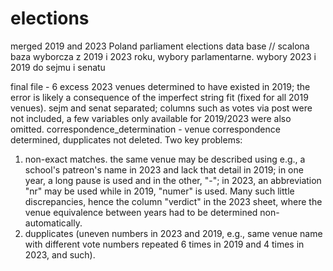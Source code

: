 # elections
merged 2019 and 2023 Poland parliament elections data base 
// 
scalona baza wyborcza z 2019 i 2023 roku, wybory parlamentarne. wybory 2023 i 2019 do sejmu i senatu

final file  - 6 excess 2023 venues determined to have existed in 2019; the error is likely a consequence of the imperfect string fit (fixed for all 2019 venues). sejm and senat separated; columns such as votes via post were not included, a few variables only available for 2019/2023 were also omitted. 
correspondence_determination - venue correspondence determined, dupplicates not deleted. Two key problems: 
1. non-exact matches. the same venue may be described using e.g., a school's patreon's name in 2023 and lack that detail in 2019; in one year, a long pause is used and in the other, "-"; in 2023, an abbreviation "nr" may be used while in 2019, "numer" is used. Many such little discrepancies, hence the column "verdict" in the 2023 sheet, where the venue equivalence between years had to be determined non-automatically.
2. dupplicates (uneven numbers in 2023 and 2019, e.g., same venue name with different vote numbers repeated 6 times in 2019 and 4 times in 2023, and such).
